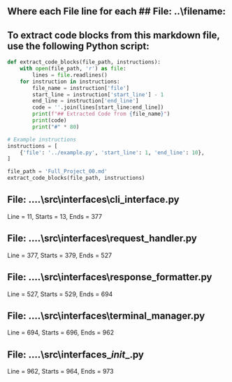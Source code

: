 ## Where each File line for each ## File: ..\filename: 

## To extract code blocks from this markdown file, use the following Python script:

```python
def extract_code_blocks(file_path, instructions):
    with open(file_path, 'r') as file:
        lines = file.readlines()
    for instruction in instructions:
        file_name = instruction['file']
        start_line = instruction['start_line'] - 1
        end_line = instruction['end_line']
        code = ''.join(lines[start_line:end_line])
        print(f"## Extracted Code from {file_name}")
        print(code)
        print("#" * 80)

# Example instructions
instructions = [
    {'file': '../example.py', 'start_line': 1, 'end_line': 10},
]

file_path = 'Full_Project_00.md'
extract_code_blocks(file_path, instructions)
```

## File: ..\..\src\interfaces\cli_interface.py
Line = 11, Starts = 13, Ends = 377

## File: ..\..\src\interfaces\request_handler.py
Line = 377, Starts = 379, Ends = 527

## File: ..\..\src\interfaces\response_formatter.py
Line = 527, Starts = 529, Ends = 694

## File: ..\..\src\interfaces\terminal_manager.py
Line = 694, Starts = 696, Ends = 962

## File: ..\..\src\interfaces\__init__.py
Line = 962, Starts = 964, Ends = 973

